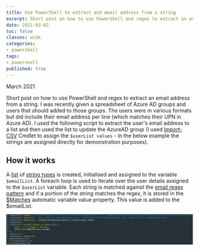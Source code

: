```yaml
---
title: Use PowerShell to extract and email address from a string
excerpt: Short post on how to use PowerShell and regex to extract an email address from a string.
date: 2021-03-02
toc: false
classes: wide
categories:
- powershell
tags:
- powershell
published: true
---
```

March 2021

Short post on how to use PowerShell and regex to extract an email address from a string. I was recently given a spreadsheet of Azure AD groups and users that should added to those groups. The users were in various formats but did include their email address per line (which matches their UPN in Azure AD).
I used the following script to extract the user's email address to a list and then used the list to update the AzureAD group (I used [Import-CSV] Cmdlet to assign the ```$userList values``` - in the below example the strings are assigned directly for demonstration purposes).

<script src="https://gist.github.com/MatthewJDavis/74743afd13e54afd171289e1c4f70a3d.js"></script>

## How it works

A [list] of [string types] is created, initialised and assigned to the variable ```$emailList```.
A foreach loop is used to iterate over the user details assigned to the ```$userList``` variable. Each string is matched against the [email regex pattern] and if a portion of the string matches the regex, it is stored in the [$Matches] automatic variable value property. This value is added to the $emailList.

![Showing output of email addresses from script](/images/ps-email-extract/ps-email-extract.png)

[list]: https://docs.microsoft.com/en-us/dotnet/api/system.collections.generic.list-1?view=net-5.0
[string types]: https://docs.microsoft.com/en-us/dotnet/api/system.string?view=net-5.0
[$Matches]: https://docs.microsoft.com/en-us/powershell/module/microsoft.powershell.core/about/about_automatic_variables?view=powershell-7.1#matches
[email regex pattern]: https://emailregex.com/
[Import-Csv]: https://docs.microsoft.com/en-us/powershell/module/microsoft.powershell.utility/import-csv?view=powershell-7.1